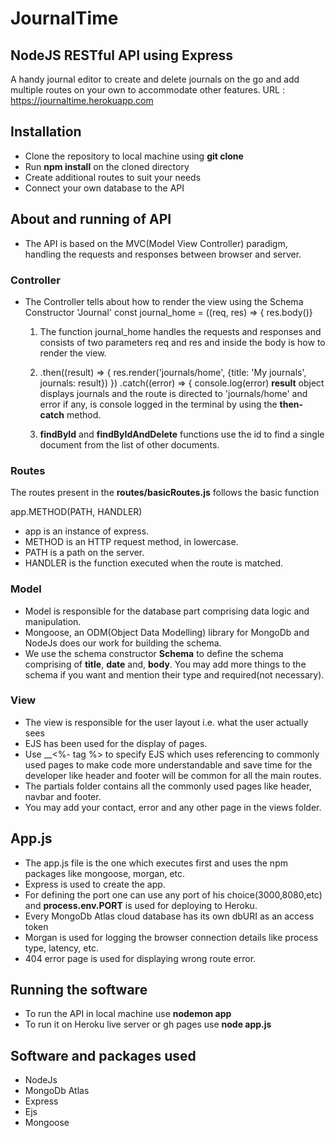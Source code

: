 # JournalTime #
## NodeJS RESTful API using Express ##
A handy journal editor to create and delete journals on the go and add multiple routes on your own to accommodate other features. 
URL : <https://journaltime.herokuapp.com>

## Installation ##
* Clone the repository to local machine using __git clone__
* Run __npm install__ on the cloned directory
* Create additional routes to suit your needs
* Connect your own database to the API 

## About and running of API ##
* The API is based on the MVC(Model View Controller) paradigm, handling the requests and responses between browser and server.
### Controller ###
* The Controller tells about how to render the view using the Schema Constructor 'Journal' 
   const journal_home = ((req, res) => { 
   res.body()}
  1. The function journal_home handles the requests and responses and consists of two parameters req and res and inside the body is how to render the view.

  2. .then((result) => {
           res.render('journals/home', {title: 'My journals', journals: result})
       })
       .catch((error) => {
           console.log(error)
__result__ object displays journals and the route is directed to 'journals/home' and error if any, is console logged in the terminal by using the __then-catch__ method.

  3. __findById__ and __findByIdAndDelete__ 
functions use the id to find a single document from the list of other documents.

### Routes ###
 The routes present in the __routes/basicRoutes.js__ follows the basic function

app.METHOD(PATH, HANDLER)

* app is an instance of express.
* METHOD is an HTTP request method, in lowercase.
* PATH is a path on the server.
* HANDLER is the function executed when the route is matched.

### Model ###
* Model is responsible for the database part comprising data logic and manipulation. 
* Mongoose, an ODM(Object Data Modelling) library for MongoDb and NodeJs does our work for building the schema.
* We use the schema constructor __Schema__ to define the schema comprising of __title__, __date__ and, __body__. You may add more things to the schema if you want and mention their type and required(not necessary).

### View ###
* The view is responsible for the user layout i.e. what the user actually sees
* EJS has been used for the display of pages.
* Use __<%- tag %> to specify EJS which uses referencing to commonly used pages to make code more understandable and save time for the developer like header and footer will be common for all the main routes.
* The partials folder contains all the commonly used pages like header, navbar and footer. 
* You may add your contact, error and any other page in the views folder.

## App.js ##
* The app.js file is the one which executes first and uses the npm packages like mongoose, morgan, etc.
* Express is used to create the app.
* For defining the port one can use any port of his choice(3000,8080,etc) and __process.env.PORT__ is used for deploying to Heroku.
* Every MongoDb Atlas cloud database has its own dbURI as an access token
* Morgan is used for logging the browser connection details like process type, latency, etc.
* 404 error page is used for displaying wrong route error. 

## Running the software ##
* To run the API in local machine use __nodemon app__
* To run it on Heroku live server or gh pages use __node app.js__

## Software and packages used ##
* NodeJs
* MongoDb Atlas
* Express
* Ejs
* Mongoose
